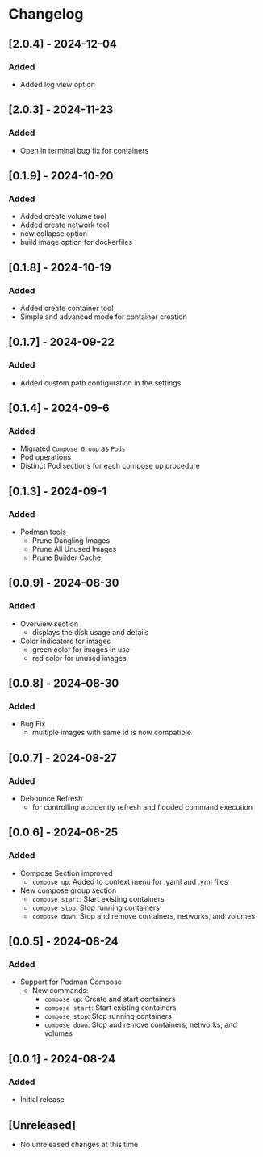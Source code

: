 # Changelog

## [2.0.4] - 2024-12-04
### Added
- Added log view option

## [2.0.3] - 2024-11-23
### Added
- Open in terminal bug fix for containers

## [0.1.9] - 2024-10-20
### Added
- Added create volume tool
- Added create network tool
- new collapse option
- build image option for dockerfiles

## [0.1.8] - 2024-10-19
### Added
- Added create container tool
- Simple and advanced mode for container creation


## [0.1.7] - 2024-09-22
### Added
- Added custom path configuration in the settings

## [0.1.4] - 2024-09-6
### Added
- Migrated `Compose Group` as `Pods`
- Pod operations
- Distinct Pod sections for each compose up procedure

## [0.1.3] - 2024-09-1
### Added
- Podman tools
  - Prune Dangling Images
  - Prune All Unused Images
  - Prune Builder Cache


## [0.0.9] - 2024-08-30
### Added
- Overview section
  - displays the disk usage and details
- Color indicators for images
  - green color for images in use
  - red color for unused images

## [0.0.8] - 2024-08-30
### Added
- Bug Fix
  - multiple images with same id is now compatible

## [0.0.7] - 2024-08-27
### Added
- Debounce Refresh
  - for controlling accidently refresh and flooded command execution

## [0.0.6] - 2024-08-25
### Added
- Compose Section improved
  - `compose up`: Added to context menu for .yaml and .yml files
- New compose group section
   - `compose start`: Start existing containers
   - `compose stop`: Stop running containers
   - `compose down`: Stop and remove containers, networks, and volumes

## [0.0.5] - 2024-08-24
### Added
- Support for Podman Compose
  - New commands:
    - `compose up`: Create and start containers
    - `compose start`: Start existing containers
    - `compose stop`: Stop running containers
    - `compose down`: Stop and remove containers, networks, and volumes

## [0.0.1] - 2024-08-24
### Added
- Initial release

## [Unreleased]
- No unreleased changes at this time